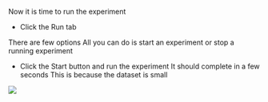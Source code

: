 
Now it is time to run the experiment
- Click the Run tab

There are few options All you can do is start an experiment or stop a running experiment
- Click the Start button and run the experiment It should complete in a few seconds
This is because the dataset is small

![](https://github.com/fenago/katacoda-scenarios/raw/master/machine-learning-mastery-weka/machine-learning-mastery-weka-chapter-21/steps/images/125.png)

